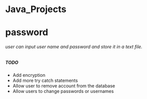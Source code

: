 # Java_Projects

# password

###### user can input user name and password and store it in a text file.

##### **TODO**
* Add encryption
* Add more try catch statements
* Allow user to remove account from the database
* Allow users to change passwords or usernames
